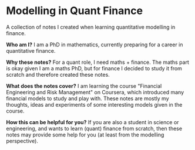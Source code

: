# Modelling in Quant Finance
A collection of notes I created when learning quantitative modelling in finance.

**Who am I?**
I am a PhD in mathematics, currently preparing for a career in quantitative finance.

**Why these notes?**
For a quant role, I need maths + finance. The maths part is okay given I am a maths PhD, but for finance I decided to study it from scratch and therefore created these notes.

**What does the notes cover?**
I am learning the course "Financial Engineering and Risk Management" on Coursera, which introduced many financial models to study and play with. These notes are mostly my thoughts, ideas and experiments of some interesting models given in the course. 

**How this can be helpful for you?**
If you are also a student in science or engineering, and wants to learn (quant) finance from scratch, then these notes may provide some help for you (at least from the modelling perspective).   
